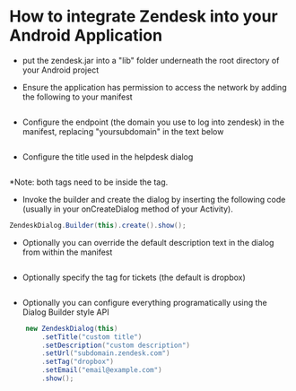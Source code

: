 # How to integrate Zendesk into your Android Application

- put the zendesk.jar into a "lib" folder underneath the root directory of your Android project


- Ensure the application has permission to access the network by adding the following to your manifest

```<uses-permission android:name="android.permission.INTERNET"></uses-permission> 
```

- Configure the endpoint (the domain you use to log into zendesk) in the manifest, replacing "yoursubdomain" in the text below

```<meta-data android:name="zendesk_url" android:value="yoursubdomain.zendesk.com"/>
```

- Configure the title used in the helpdesk dialog

```<meta-data android:name="zendesk_title" android:value="Your Title"/>	
```
*Note: both <meta-data> tags need to be inside the <application> tag.

- Invoke the builder and create the dialog by inserting the following code (usually in your onCreateDialog method of your Activity).
	
```java
ZendeskDialog.Builder(this).create().show();
```

- Optionally you can override the default description text in the dialog from within the manifest

```<meta-data android:name="zendesk_description" android:value="How may we help you?"/>
```

- Optionally specify the tag for tickets (the default is dropbox)

```<meta-data android:name="zendesk_tag" android:value="dropbox"/>
```

- Optionally you can configure everything programatically using the Dialog Builder style API

```java
	new ZendeskDialog(this)
        .setTitle("custom title")
        .setDescription("custom description")
        .setUrl("subdomain.zendesk.com")
		.setTag("dropbox")
    	.setEmail("email@example.com")
    	.show();
```